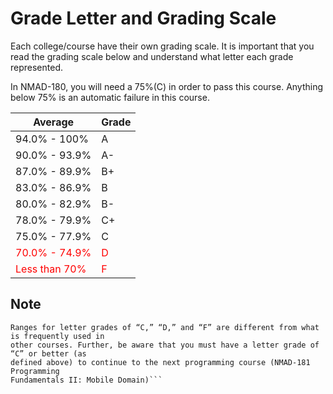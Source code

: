 # Grade Letter and Grading Scale
Each college/course have their own grading scale. It is important that you
read the grading scale below and understand what letter each grade represented.

In NMAD-180, you will need a 75%(C) in order to pass this course. Anything below 75%
is an automatic failure in this course.

| Average                                      | Grade                             |
|----------------------------------------------|-----------------------------------|
| 94.0% - 100%                                 | A                                 |
| 90.0% - 93.9%                                | A-                                |
| 87.0% - 89.9%                                | B+                                |
| 83.0% - 86.9%                                | B                                 |
| 80.0% - 82.9%                                | B-                                |
| 78.0% - 79.9%                                | C+                                |
| 75.0% - 77.9%                                | C                                 |
| <span style="color:red">70.0% - 74.9%</span> | <span style="color:red">D </span> |
| <span style="color:red">Less than 70%</span> | <span style="color:red">F</span>  |



## Note
```
Ranges for letter grades of “C,” “D,” and “F” are different from what is frequently used in
other courses. Further, be aware that you must have a letter grade of “C” or better (as
defined above) to continue to the next programming course (NMAD-181 Programming
Fundamentals II: Mobile Domain)```